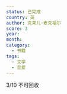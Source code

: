 ```yaml
---
status: 已完成
country: 英
author: 克莱儿·麦克福尔
score: 3
year:
month:
category:
  - 书籍
tags:
  - 文学
  - 恋爱
---
```

3/10 不可回收



